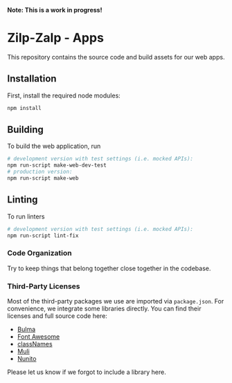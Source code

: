 **Note: This is a work in progress!**

# Zilp-Zalp - Apps

This repository contains the source code and build assets for our web apps.

## Installation

First, install the required node modules:

```bash
npm install
```

## Building

To build the web application, run

```bash
# development version with test settings (i.e. mocked APIs):
npm run-script make-web-dev-test
# production version:
npm run-script make-web
```

## Linting

To run linters

```bash
# development version with test settings (i.e. mocked APIs):
npm run-script lint-fix
```


### Code Organization

Try to keep things that belong together close together in the codebase.


### Third-Party Licenses

Most of the third-party packages we use are imported via `package.json`. For convenience, we integrate some libraries directly. You can find their licenses and full source code here:

* [Bulma](https://github.com/jgthms/bulma)
* [Font Awesome](https://github.com/FortAwesome/Font-Awesome)
* [classNames](https://github.com/JedWatson/classnames)
* [Muli](https://github.com/vernnobile/MuliFont)
* [Nunito](https://github.com/vernnobile/NunitoFont)

Please let us know if we forgot to include a library here.